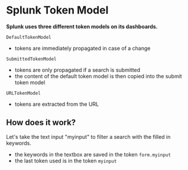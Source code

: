 # Splunk Token Model

**Splunk uses three different token models on its dashboards.**

`DefaultTokenModel`
* tokens are immediately propagated in case of a change

`SubmittedTokenModel`
* tokens are only propagated if a search is submitted
* the content of the default token model is then copied into the submit token model

`URLTokenModel`
* tokens are extracted from the URL

## How does it work?

Let's take the text input "myinput" to filter a search with the filled in keywords.
* the keywords in the textbox are saved in the token `form.myinput`
* the last token used is in the token `myinput`
